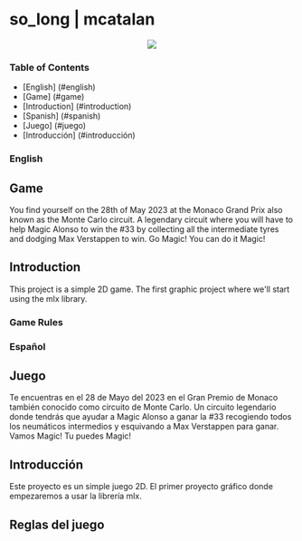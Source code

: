 # so_long | mcatalan

<div align="center">
	<img src=/>
</div>

### Table of Contents

* [English] (#english)
* [Game] (#game)
* [Introduction] (#introduction)
* [Spanish] (#spanish)
* [Juego] (#juego)
* [Introducción] (#introducción)

### English

## Game
You find yourself on the 28th of May 2023 at the Monaco Grand Prix also known as the Monte Carlo circuit. A legendary circuit where you will have to help Magic Alonso to win the #33 by collecting all the intermediate tyres and dodging Max Verstappen to win. Go Magic! You can do it Magic!

## Introduction
This project is a simple 2D game. The first graphic project where we'll start using the mlx library.

### Game Rules

### Español

## Juego
Te encuentras en el 28 de Mayo del 2023 en el Gran Premio de Monaco también conocido como circuito de Monte Carlo. Un circuito legendario donde tendrás que ayudar a Magic Alonso a ganar la #33 recogiendo todos los neumáticos intermedios y esquivando a Max Verstappen para ganar. Vamos Magic! Tu puedes Magic!

## Introducción
Este proyecto es un simple juego 2D. El primer proyecto gráfico donde empezaremos a usar la librería mlx.

## Reglas del juego